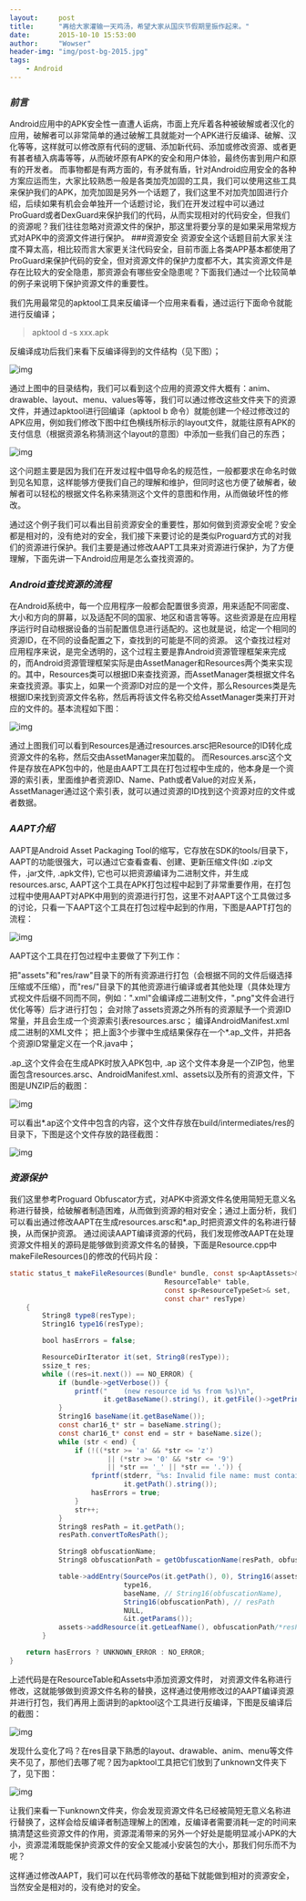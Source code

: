 ```yaml
---
layout:     post
title:      "再给大家灌输一天鸡汤，希望大家从国庆节假期里振作起来。"
date:       2015-10-10 15:53:00
author:     "Wowser"
header-img: "img/post-bg-2015.jpg"
tags:
    - Android
---
```


### *前言*

Android应用中的APK安全性一直遭人诟病，市面上充斥着各种被破解或者汉化的应用，破解者可以非常简单的通过破解工具就能对一个APK进行反编译、破解、汉化等等，这样就可以修改原有代码的逻辑、添加新代码、添加或修改资源、或者更有甚者植入病毒等等，从而破坏原有APK的安全和用户体验，最终伤害到用户和原有的开发者。
而事物都是有两方面的，有矛就有盾，针对Android应用安全的各种方案应运而生，大家比较熟悉一般是各类加壳加固的工具，我们可以使用这些工具来保护我们的APK，加壳加固是另外一个话题了，我们这里不对加壳加固进行介绍，后续如果有机会会单独开一个话题讨论，我们在开发过程中可以通过ProGuard或者DexGuard来保护我们的代码，从而实现相对的代码安全，但我们的资源呢？我们往往忽略对资源文件的保护，那这里将要分享的是如果采用常规方式对APK中的资源文件进行保护。
###资源安全
资源安全这个话题目前大家关注度不算太高，相比较而言大家更关注代码安全，目前市面上各类APP基本都使用了ProGuard来保护代码的安全，但对资源文件的保护力度都不大，其实资源文件是存在比较大的安全隐患，那资源会有哪些安全隐患呢？下面我们通过一个比较简单的例子来说明下保护资源文件的重要性。

我们先用最常见的apktool工具来反编译一个应用来看看，通过运行下面命令就能进行反编译；

> apktool d -s xxx.apk

反编译成功后我们来看下反编译得到的文件结构（见下图）；

![img](/img/in-post/1443583889127507.png)

通过上图中的目录结构，我们可以看到这个应用的资源文件大概有：anim、drawable、layout、menu、values等等，我们可以通过修改这些文件夹下的资源文件，并通过apktool进行回编译（apktool b 命令）就能创建一个经过修改过的APK应用，例如我们修改下图中红色横线所标示的layout文件，就能往原有APK的支付信息（根据资源名称猜测这个layout的意图）中添加一些我们自己的东西；

![img](/img/in-post/1443583890129805.png)

这个问题主要是因为我们在开发过程中倡导命名的规范性，一般都要求在命名时做到见名知意，这样能够方便我们自己的理解和维护，但同时这也方便了破解者，破解者可以轻松的根据文件名称来猜测这个文件的意图和作用，从而做破坏性的修改。

通过这个例子我们可以看出目前资源安全的重要性，那如何做到资源安全呢？安全都是相对的，没有绝对的安全，我们接下来要讨论的是类似Proguard方式的对我们的资源进行保护。我们主要是通过修改AAPT工具来对资源进行保护，为了方便理解，下面先讲一下Android应用是怎么查找资源的。

### *Android查找资源的流程*

在Android系统中，每一个应用程序一般都会配置很多资源，用来适配不同密度、大小和方向的屏幕，以及适配不同的国家、地区和语言等等。这些资源是在应用程序运行时自动根据设备的当前配置信息进行适配的。这也就是说，给定一个相同的资源ID，在不同的设备配置之下，查找到的可能是不同的资源。
这个查找过程对应用程序来说，是完全透明的，这个过程主要是靠Android资源管理框架来完成的，而Android资源管理框架实际是由AssetManager和Resources两个类来实现的。其中，Resources类可以根据ID来查找资源，而AssetManager类根据文件名来查找资源。事实上，如果一个资源ID对应的是一个文件，那么Resources类是先根据ID来找到资源文件名称，然后再将该文件名称交给AssetManager类来打开对应的文件的。基本流程如下图：

![img](/img/in-post/1443583891141617.png)

通过上图我们可以看到Resources是通过resources.arsc把Resource的ID转化成资源文件的名称，然后交由AssetManager来加载的。
而Resources.arsc这个文件是存放在APK包中的，他是由AAPT工具在打包过程中生成的，他本身是一个资源的索引表，里面维护者资源ID、Name、Path或者Value的对应关系，AssetManager通过这个索引表，就可以通过资源的ID找到这个资源对应的文件或者数据。

### *AAPT介绍*

AAPT是Android Asset Packaging Tool的缩写，它存放在SDK的tools/目录下，AAPT的功能很强大，可以通过它查看查看、创建、更新压缩文件(如 .zip文件，.jar文件, .apk文件), 它也可以把资源编译为二进制文件，并生成resources.arsc, AAPT这个工具在APK打包过程中起到了非常重要作用，在打包过程中使用AAPT对APK中用到的资源进行打包，这里不对AAPT这个工具做过多的讨论，只看一下AAPT这个工具在打包过程中起到的作用，下图是AAPT打包的流程：

![img](/img/in-post/1443583891289905.png)

AAPT这个工具在打包过程中主要做了下列工作：

把"assets"和"res/raw"目录下的所有资源进行打包（会根据不同的文件后缀选择压缩或不压缩），而"res/"目录下的其他资源进行编译或者其他处理（具体处理方式视文件后缀不同而不同，例如：".xml"会编译成二进制文件，".png"文件会进行优化等等）后才进行打包；
会对除了assets资源之外所有的资源赋予一个资源ID常量，并且会生成一个资源索引表resources.arsc；
编译AndroidManifest.xml成二进制的XML文件；
把上面3个步骤中生成结果保存在一个*.ap_文件，并把各个资源ID常量定义在一个R.java中；

.ap_这个文件会在生成APK时放入APK包中, .ap 这个文件本身是一个ZIP包，他里面包含resources.arsc、AndroidManifest.xml、assets以及所有的资源文件，下图是UNZIP后的截图：

![img](/img/in-post/1443583892305310.png)

可以看出*.ap这个文件中包含的内容，这个文件存放在build/intermediates/res的目录下，下图是这个文件存放的路径截图：

![img](/img/in-post/1443583893116228.png)

### *资源保护*

我们这里参考Proguard Obfuscator方式，对APK中资源文件名使用简短无意义名称进行替换，给破解者制造困难，从而做到资源的相对安全；通过上面分析，我们可以看出通过修改AAPT在生成resources.arsc和*.ap_时把资源文件的名称进行替换，从而保护资源。
通过阅读AAPT编译资源的代码，我们发现修改AAPT在处理资源文件相关的源码是能够做到资源文件名的替换，下面是Resource.cpp中makeFileResources()的修改的代码片段：

```java
static status_t makeFileResources(Bundle* bundle, const sp<AaptAssets>& assets,
                                      ResourceTable* table,
                                      const sp<ResourceTypeSet>& set,
                                      const char* resType)
    {
        String8 type8(resType);
        String16 type16(resType);

        bool hasErrors = false;

        ResourceDirIterator it(set, String8(resType));
        ssize_t res;
        while ((res=it.next()) == NO_ERROR) {
            if (bundle->getVerbose()) {
                printf("    (new resource id %s from %s)\n",
                       it.getBaseName().string(), it.getFile()->getPrintableSource().string());
            }
            String16 baseName(it.getBaseName());
            const char16_t* str = baseName.string();
            const char16_t* const end = str + baseName.size();
            while (str < end) {
                if (!((*str >= 'a' && *str <= 'z')
                        || (*str >= '0' && *str <= '9')
                        || *str == '_' || *str == '.')) {
                    fprintf(stderr, "%s: Invalid file name: must contain only [a-z0-9_.]\n",
                            it.getPath().string());
                    hasErrors = true;
                }
                str++;
            }
            String8 resPath = it.getPath();
            resPath.convertToResPath();

            String8 obfuscationName;
            String8 obfuscationPath = getObfuscationName(resPath, obfuscationName);

            table->addEntry(SourcePos(it.getPath(), 0), String16(assets->getPackage()),
                            type16,
                            baseName, // String16(obfuscationName),
                            String16(obfuscationPath), // resPath
                            NULL,
                            &it.getParams());
            assets->addResource(it.getLeafName(), obfuscationPath/*resPath*/, it.getFile(), type8);
    	}

    return hasErrors ? UNKNOWN_ERROR : NO_ERROR;
}
```
上述代码是在ResourceTable和Assets中添加资源文件时， 对资源文件名称进行修改，这就能够做到资源文件名称的替换，这样通过使用修改过的AAPT编译资源并进行打包，我们再用上面讲到的apktool这个工具进行反编译，下图是反编译后的截图：

![img](/img/in-post/1443583893664539.png)

发现什么变化了吗？在res目录下熟悉的layout、drawable、anim、menu等文件夹不见了，那他们去哪了呢？因为apktool工具把它们放到了unknown文件夹下了，见下图：

![img](/img/in-post/1443583894732960.png)

让我们来看一下unknown文件夹，你会发现资源文件名已经被简短无意义名称进行替换了，这样会给反编译者制造理解上的困难，反编译者需要消耗一定的时间来搞清楚这些资源文件的作用，资源混淆带来的另外一个好处是能明显减小APK的大小，资源混淆既能保护资源文件的安全又能减小安装包的大小，那我们何乐而不为呢？

这样通过修改AAPT，我们可以在代码零修改的基础下就能做到相对的资源安全，当然安全是相对的，没有绝对的安全。
